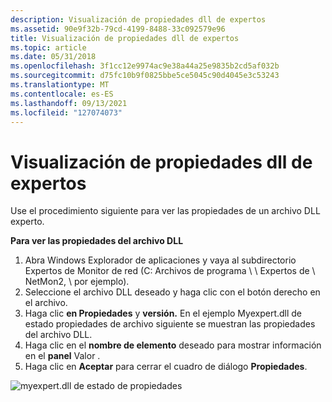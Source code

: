 ```yaml
---
description: Visualización de propiedades dll de expertos
ms.assetid: 90e9f32b-79cd-4199-8488-33c092579e96
title: Visualización de propiedades dll de expertos
ms.topic: article
ms.date: 05/31/2018
ms.openlocfilehash: 3f1cc12e9974ac9e38a44a25e9835b2cd5af032b
ms.sourcegitcommit: d75fc10b9f0825bbe5ce5045c90d4045e3c53243
ms.translationtype: MT
ms.contentlocale: es-ES
ms.lasthandoff: 09/13/2021
ms.locfileid: "127074073"
---
```

# <a name="viewing-expert-dll-properties"></a>Visualización de propiedades dll de expertos

Use el procedimiento siguiente para ver las propiedades de un archivo DLL experto.

**Para ver las propiedades del archivo DLL**

1.  Abra Windows Explorador de aplicaciones y vaya al subdirectorio Expertos de Monitor de red (C: Archivos de programa \\ \\ Expertos de \\ NetMon2, \\ por ejemplo).
2.  Seleccione el archivo DLL deseado y haga clic con el botón derecho en el archivo.
3.  Haga clic **en Propiedades** y **versión.** En el ejemplo Myexpert.dll de estado propiedades de archivo siguiente se muestran las propiedades del archivo DLL.
4.  Haga clic en el **nombre de elemento** deseado para mostrar información en el **panel** Valor .
5.  Haga clic en **Aceptar** para cerrar el cuadro de diálogo **Propiedades**.

![myexpert.dll de estado de propiedades](images/dll-prop.png)

 

 



